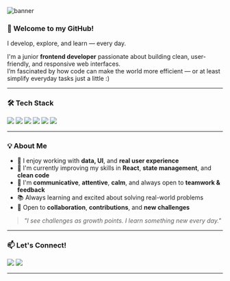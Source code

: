 <!-- Banner -->
<img src="https://capsule-render.vercel.app/api?type=waving&color=0:6db3f2,100:1e3c72&height=200&section=header&text=Hi,%20I'm%20Katia!&fontSize=40&fontAlign=center&fontColor=ffffff" alt="banner" />

### 👋 Welcome to my GitHub!

I develop, explore, and learn — every day.

I'm a junior **frontend developer** passionate about building clean, user-friendly, and responsive web interfaces.  
I’m fascinated by how code can make the world more efficient — or at least simplify everyday tasks just a little :)

---

### 🛠 Tech Stack

<img src="https://img.shields.io/badge/JavaScript-F7DF1E?style=for-the-badge&logo=javascript&logoColor=black"/> <img src="https://img.shields.io/badge/React-20232A?style=for-the-badge&logo=react&logoColor=61DAFB"/> <img src="https://img.shields.io/badge/Redux-593D88?style=for-the-badge&logo=redux&logoColor=white"/> <img src="https://img.shields.io/badge/HTML5-E34F26?style=for-the-badge&logo=html5&logoColor=white"/> <img src="https://img.shields.io/badge/CSS3-1572B6?style=for-the-badge&logo=css3&logoColor=white"/> <img src="https://img.shields.io/badge/REST_API-0064a5?style=for-the-badge&logo=fastapi&logoColor=white"/>

---

### 💡 About Me

- 🔸 I enjoy working with **data, UI**, and **real user experience**
- 🔸 I'm currently improving my skills in **React**, **state management**, and **clean code**
- 💬 I'm **communicative**, **attentive**, **calm**, and always open to **teamwork & feedback**
- 📚 Always learning and excited about solving real-world problems
- 🤝 Open to **collaboration**, **contributions**, and **new challenges**

> *"I see challenges as growth points. I learn something new every day."*

---

### 📫 Let's Connect!

<a href="mailto:kateryna.vasylieva.net@gmail.com"><img src="https://img.shields.io/badge/email-contact-ff5349?style=flat-square&logo=gmail&logoColor=white"/></a>
<a href="[https://www.linkedin.com/in/yourprofile](https://www.linkedin.com/in/vasylieva-kateryna/)" target="_blank"><img src="https://img.shields.io/badge/LinkedIn-Connect-blue?style=flat-square&logo=linkedin&logoColor=white"/></a>
<!-- Add more links as needed -->

---

<!-- GitHub Stats Section -->
<!-- <details>
  <summary>📊 GitHub Stats</summary>
  <br/>
  <img src="https://github-readme-stats.vercel.app/api?username=yourusername&show_icons=true&theme=default&hide=prs"/>
</details>-->
